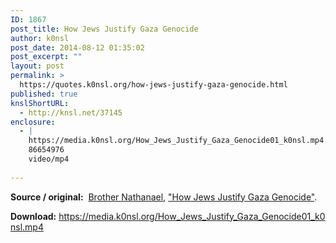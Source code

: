 ```yaml
---
ID: 1867
post_title: How Jews Justify Gaza Genocide
author: k0nsl
post_date: 2014-08-12 01:35:02
post_excerpt: ""
layout: post
permalink: >
  https://quotes.k0nsl.org/how-jews-justify-gaza-genocide.html
published: true
knslShortURL:
  - http://knsl.net/37145
enclosure:
  - |
    https://media.k0nsl.org/How_Jews_Justify_Gaza_Genocide01_k0nsl.mp4
    86654976
    video/mp4
    
---
```

<strong>Source / original:</strong>  <a href="https://www.youtube.com/channel/UCtBqVgzL_cDv_t9o2hFiXXg" target="_blank">Brother Nathanael</a>, <a href="https://www.youtube.com/watch?v=zkrY9baIj3M" target="_blank">"How Jews Justify Gaza Genocide"</a>.

<strong>Download:</strong> <a href="https://media.k0nsl.org/How_Jews_Justify_Gaza_Genocide01_k0nsl.mp4">https://media.k0nsl.org/How_Jews_Justify_Gaza_Genocide01_k0nsl.mp4</a>